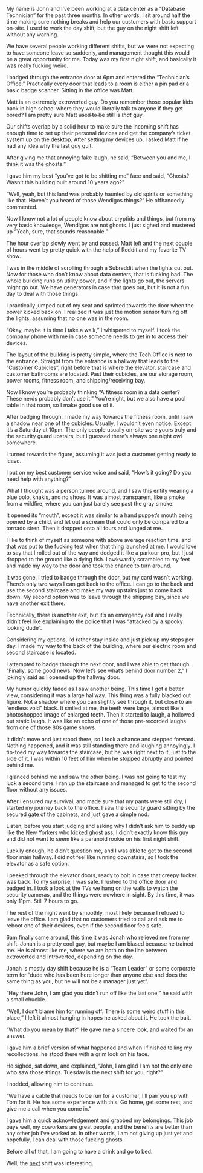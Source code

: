 My name is John and I’ve been working at a data center as a “Database Technician” for the past three months. In other words, I sit around half the time making sure nothing breaks and help our customers with basic support on-site. I used to work the day shift, but the guy on the night shift left without any warning.

We have several people working different shifts, but we were not expecting to have someone leave so suddenly, and management thought this would be a great opportunity for me. Today was my first night shift, and basically it was really fucking weird.

I badged through the entrance door at 6pm and entered the “Technician’s Office.” Practically every door that leads to a room is either a pin pad or a basic badge scanner. Sitting in the office was Matt.

Matt is an extremely extroverted guy. Do you remember those popular kids back in high school where they would literally talk to anyone if they get bored? I am pretty sure Matt ~~used to be~~ still is *that* guy.

Our shifts overlap by a solid hour to make sure the incoming shift has enough time to set up their personal devices and get the company’s ticket system up on the desktop. After setting my devices up, I asked Matt if he had any idea why the last guy quit.

After giving me that annoying fake laugh, he said, “Between you and me, I think it was the ghosts.”

I gave him my best “you’ve got to be shitting me” face and said, “Ghosts? Wasn’t this building built around 10 years ago?”

“Well, yeah, but this land was probably haunted by old spirits or something like that. Haven’t you heard of those Wendigos things?” He offhandedly commented.

Now I know not a lot of people know about cryptids and things, but from my very basic knowledge, Wendigos are not ghosts. I just sighed and mustered up “Yeah, sure, that sounds reasonable.”

The hour overlap slowly went by and passed. Matt left and the next couple of hours went by pretty quick with the help of Reddit and my favorite TV show.

I was in the middle of scrolling through a Subreddit when the lights cut out. Now for those who don’t know about data centers, that is fucking bad. The whole building runs on utility power, and if the lights go out, the servers might go out. We have generators in case that goes out, but it is not a fun day to deal with those things.

I practically jumped out of my seat and sprinted towards the door when the power kicked back on. I realized it was just the motion sensor turning off the lights, assuming that no one was in the room.

“Okay, maybe it is time I take a walk,” I whispered to myself. I took the company phone with me in case someone needs to get in to access their devices.

The layout of the building is pretty simple, where the Tech Office is next to the entrance. Straight from the entrance is a hallway that leads to the “Customer Cubicles”, right before that is where the elevator, staircase and customer bathrooms are located. Past their cubicles, are our storage room, power rooms, fitness room, and shipping/receiving bay.

Now I know you’re probably thinking “A fitness room in a data center? These nerds probably don’t use it.” You’re right, but we also have a pool table in that room, so I make good use of it.

After badging through, I made my way towards the fitness room, until I saw a shadow near one of the cubicles. Usually, I wouldn’t even notice. Except it’s a Saturday at 10pm. The only people usually on-site were yours truly and the security guard upstairs, but I guessed there’s always one night owl somewhere.

I turned towards the figure, assuming it was just a customer getting ready to leave.

I put on my best customer service voice and said, “How’s it going? Do you need help with anything?”

What I thought was a person turned around, and I saw this entity wearing a blue polo, khakis, and no shoes. It was almost transparent, like a smoke from a wildfire, where you can just barely see past the gray smoke.

It opened its “mouth”, except it was similar to a hand puppet’s mouth being opened by a child, and let out a scream that could only be compared to a tornado siren. Then it dropped onto all fours and lunged at me.

I like to think of myself as someone with above average reaction time, and that was put to the fucking test when that thing launched at me. I would love to say that I rolled out of the way and dodged it like a parkour pro, but I just dropped to the ground like a dying fish. I awkwardly scrambled to my feet and made my way to the door and took the chance to turn around.

It was gone. I tried to badge through the door, but my card wasn’t working. There’s only two ways I can get back to the office. I can go to the back and use the second staircase and make my way upstairs just to come back down. My second option was to leave through the shipping bay, since we have another exit there.

Technically, there is another exit, but it’s an emergency exit and I really didn’t feel like explaining to the police that I was “attacked by a spooky looking dude”.

Considering my options, I’d rather stay inside and just pick up my steps per day. I made my way to the back of the building, where our electric room and second staircase is located.

I attempted to badge through the next door, and I was able to get through. “Finally, some good news. Now let’s see what’s behind door number 2,” I jokingly said as I opened up the hallway door.

My humor quickly faded as I saw another being. This time I got a better view, considering it was a large hallway. This thing was a fully blacked out figure. Not a shadow where you can slightly see through it, but close to an “endless void” black. It smiled at me, the teeth were large, almost like a photoshopped image of enlarged teeth. Then it started to laugh, a hollowed out static laugh. It was like an echo of one of those pre-recorded laughs from one of those 80s game shows.

It didn’t move and just stood there, so I took a chance and stepped forward. Nothing happened, and it was still standing there and laughing annoyingly. I tip-toed my way towards the staircase, but he was right next to it, just to the side of it. I was within 10 feet of him when he stopped abruptly and pointed behind me.

I glanced behind me and saw the other being. I was not going to test my luck a second time. I ran up the staircase and managed to get to the second floor without any issues.

After I ensured my survival, and made sure that my pants were still dry, I started my journey back to the office. I saw the security guard sitting by the secured gate of the cabinets, and just gave a simple nod.

Listen, before you start judging and asking why I didn’t ask him to buddy up like the New Yorkers who kicked ghost ass, I didn’t exactly know this guy and did not want to seem like a paranoid rookie on his first night shift.

Luckily enough, he didn’t question me, and I was able to get to the second floor main hallway. I did not feel like running downstairs, so I took the elevator as a safe option.

I peeked through the elevator doors, ready to bolt in case that creepy fucker was back. To my surprise, I was safe. I rushed to the office door and badged in. I took a look at the TVs we hang on the walls to watch the security cameras, and the things were nowhere in sight. By this time, it was only 11pm. Still 7 hours to go.

The rest of the night went by smoothly, most likely because I refused to leave the office. I am glad that no customers tried to call and ask me to reboot one of their devices, even if the second floor feels safe.

6am finally came around, this time it was Jonah who relieved me from my shift. Jonah is a pretty cool guy, but maybe I am biased because he trained me. He is almost like me, where we are both on the line between extroverted and introverted, depending on the day.

Jonah is mostly day shift because he is a “Team Leader” or some corporate term for “dude who has been here longer than anyone else and does the same thing as you, but he will not be a manager just yet”.

“Hey there John, I am glad you didn’t run off like the last one,” he said with a small chuckle.

“Well, I don’t blame him for running off. There is some weird stuff in this place,” I left it almost hanging in hopes he asked about it. He took the bait.

“What do you mean by that?” He gave me a sincere look, and waited for an answer.

I gave him a brief version of what happened and when I finished telling my recollections, he stood there with a grim look on his face.

He sighed, sat down, and explained, “John, I am glad I am not the only one who saw those things. Tuesday is the next shift for you, right?”

I nodded, allowing him to continue.

“We have a cable that needs to be run for a customer, I’ll pair you up with Tom for it. He has some experience with this. Go home, get some rest, and give me a call when you come in.”

I gave him a quick acknowledgement and grabbed my belongings. This job pays well, my coworkers are great people, and the benefits are better than any other job I’ve worked at. In other words, I am not giving up just yet and hopefully, I can deal with those fucking ghosts.

Before all of that, I am going to have a drink and go to bed.

Well, the [next](https://www.reddit.com/r/nosleep/comments/xjq12d/night_shift_at_the_data_center_a_little_help/) shift was interesting.